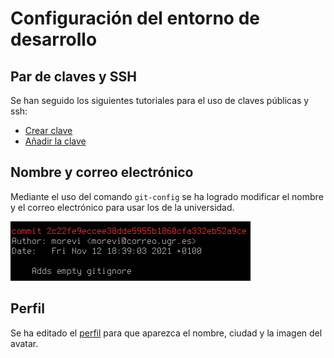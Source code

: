# Configuración del entorno de desarrollo

## Par de claves y SSH
Se han seguido los siguientes tutoriales para el uso de claves públicas y ssh:
- [Crear clave](https://docs.github.com/en/authentication/connecting-to-github-with-ssh/generating-a-new-ssh-key-and-adding-it-to-the-ssh-agent)
- [Añadir la clave](https://docs.github.com/en/authentication/connecting-to-github-with-ssh/adding-a-new-ssh-key-to-your-github-account)

## Nombre y correo electrónico
Mediante el uso del comando `git-config` se ha logrado modificar el nombre y el correo electrónico para usar los de la universidad.

![git-config](git-config.png)

## Perfil
Se ha editado el [perfil](https://github.com/morevi) para que aparezca el nombre, ciudad y la imagen del avatar.

